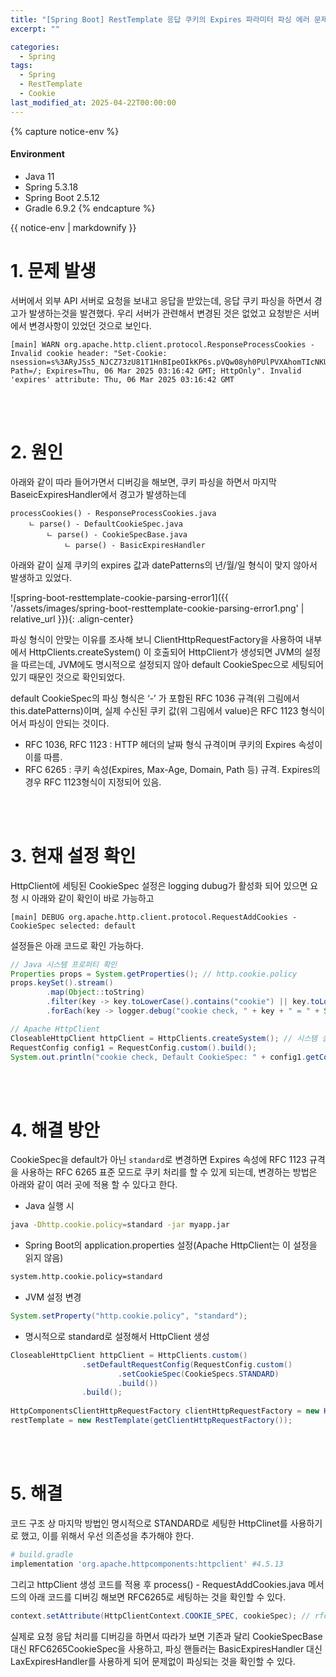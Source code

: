 ```yaml
---
title: "[Spring Boot] RestTemplate 응답 쿠키의 Expires 파라미터 파싱 에러 문제"
excerpt: ""

categories:
  - Spring
tags:
  - Spring
  - RestTemplate
  - Cookie
last_modified_at: 2025-04-22T00:00:00
---
```


{% capture notice-env %}
#### Environment
 - Java 11
 - Spring 5.3.18
 - Spring Boot 2.5.12
 - Gradle 6.9.2
{% endcapture %}
<div class="notice--primary">{{ notice-env | markdownify }}</div>


# 1. 문제 발생

서버에서 외부 API 서버로 요청을 보내고 응답을 받았는데,  응답 쿠키 파싱을 하면서 경고가 발생하는것을 발견했다. 우리 서버가 관련해서 변경된 것은 없었고 요청받은 서버에서 변경사항이 있었던 것으로 보인다.

```
[main] WARN org.apache.http.client.protocol.ResponseProcessCookies - Invalid cookie header: "Set-Cookie: nsession=s%3ARyJSs5_NJCZ73zU81T1HnBIpeOIkKP6s.pVQw08yh0PUlPVXAhomTIcNKUFjxEC1osDz9h4W5LVo; Path=/; Expires=Thu, 06 Mar 2025 03:16:42 GMT; HttpOnly". Invalid 'expires' attribute: Thu, 06 Mar 2025 03:16:42 GMT
```

<br>

<br>

# 2. 원인

아래와 같이 따라 들어가면서 디버깅을 해보면, 쿠키 파싱을 하면서 마지막 BaseicExpiresHandler에서 경고가 발생하는데

```
processCookies() - ResponseProcessCookies.java
    ㄴ parse() - DefaultCookieSpec.java
        ㄴ parse() - CookieSpecBase.java
            ㄴ parse() - BasicExpiresHandler
```

아래와 같이 실제 쿠키의 expires 값과 datePatterns의 년/월/일 형식이 맞지 않아서 발생하고 있었다.

![spring-boot-resttemplate-cookie-parsing-error1]({{ '/assets/images/spring-boot-resttemplate-cookie-parsing-error1.png' | relative_url }}){: .align-center}

파싱 형식이 안맞는 이유를 조사해 보니 ClientHttpRequestFactory을 사용하여 내부에서 HttpClients.createSystem() 이 호출되어 HttpClient가 생성되면 JVM의 설정을 따르는데, JVM에도 명시적으로 설정되지 않아 default CookieSpec으로 세팅되어 있기 때문인 것으로 확인되었다.

default CookieSpec의 파싱 형식은 ‘-’ 가 포함된 RFC 1036 규격(위 그림에서 this.datePatterns)이며, 실제 수신된 쿠키 값(위 그림에서 value)은 RFC 1123 형식이어서 파싱이 안되는 것이다.

- RFC 1036, RFC 1123 : HTTP 헤더의 날짜 형식 규격이며 쿠키의 Expires 속성이 이를 따름.
- RFC 6265 : 쿠키 속성(Expires, Max-Age, Domain, Path  등) 규격. Expires의 경우 RFC 1123형식이 지정되어 있음.

<br>

<br>

# 3. 현재 설정 확인

HttpClient에 세팅된 CookieSpec 설정은 logging dubug가 활성화 되어 있으면 요청 시 아래와 같이 확인이 바로 가능하고

```
[main] DEBUG org.apache.http.client.protocol.RequestAddCookies - CookieSpec selected: default
```

설정들은 아래 코드로 확인 가능하다.

```java
// Java 시스템 프로퍼티 확인
Properties props = System.getProperties(); // http.cookie.policy
props.keySet().stream()
        .map(Object::toString)
        .filter(key -> key.toLowerCase().contains("cookie") || key.toLowerCase().contains("http"))
        .forEach(key -> logger.debug("cookie check, " + key + " = " + System.getProperty(key)));

// Apache HttpClient
CloseableHttpClient httpClient = HttpClients.createSystem(); // 시스템 설정 적용
RequestConfig config1 = RequestConfig.custom().build();
System.out.println("cookie check, Default CookieSpec: " + config1.getCookieSpec());
```

<br>

<br>

# 4. 해결 방안

CookieSpec을 default가 아닌 `standard`로 변경하면 Expires 속성에 RFC 1123 규격을 사용하는 RFC 6265 표준 모드로 쿠키 처리를 할 수 있게 되는데, 변경하는 방법은 아래와 같이 여러 곳에 적용 할 수 있다고 한다.

- Java 실행 시

```bash
java -Dhttp.cookie.policy=standard -jar myapp.jar
```

- Spring Boot의 application.properties 설정(Apache HttpClient는 이 설정을 읽지 않음)

```bash
system.http.cookie.policy=standard
```

- JVM 설정 변경

```java
System.setProperty("http.cookie.policy", "standard");
```

- 명시적으로 standard로 설정해서 HttpClient  생성

```java
CloseableHttpClient httpClient = HttpClients.custom()
                .setDefaultRequestConfig(RequestConfig.custom()
                        .setCookieSpec(CookieSpecs.STANDARD)
                        .build())
                .build();
                
HttpComponentsClientHttpRequestFactory clientHttpRequestFactory = new HttpComponentsClientHttpRequestFactory(httpClient);
restTemplate = new RestTemplate(getClientHttpRequestFactory());
```

<br>

<br>

# 5. 해결

코드 구조 상 마지막 방법인 명시적으로 STANDARD로 세팅한 HttpClinet를 사용하기로 했고, 이를 위해서 우선 의존성을 추가해야 한다.

```bash
# build.gradle
implementation 'org.apache.httpcomponents:httpclient' #4.5.13
```

그리고 httpClient 생성 코드를 적용 후 process() - RequestAddCookies.java  메서드의 아래 코드를 디버깅 해보면 RFC6265로 세팅하는 것을 확인할 수 있다.

```java
context.setAttribute(HttpClientContext.COOKIE_SPEC, cookieSpec); // rfc6265-lax
```

실제로 요청 응답 처리를 디버깅을 하면서 따라가 보면 기존과 달리 CookieSpecBase 대신 RFC6265CookieSpec을 사용하고, 파싱 핸들러는 BasicExpiresHandler 대신 LaxExpiresHandler를 사용하게 되어 문제없이 파싱되는 것을 확인할 수 있다.